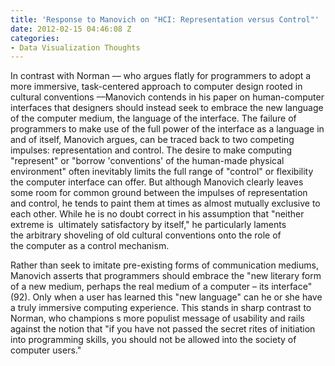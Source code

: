 ```yaml
---
title: 'Response to Manovich on "HCI: Representation versus Control"'
date: 2012-02-15 04:46:08 Z
categories:
- Data Visualization Thoughts
---
```


<p>In contrast with Norman –– who argues flatly for programmers to adopt a more immersive, task-centered approach to computer design rooted in cultural conventions ––Manovich contends in his paper on human-computer interfaces that designers should instead seek to embrace the new language of the computer medium, the language of the interface. The failure of programmers to make use of the full power of the interface as a language in and of itself, Manovich argues, can be traced back to two competing impulses: representation and control. The desire to make computing "represent" or "borrow 'conventions' of the human-made physical environment" often inevitably limits the full range of "control" or flexibility the computer interface can offer. But although Manovich clearly leaves some room for common ground between the impulses of representation and control, he tends to paint them at times as almost mutually exclusive to each other. While he is no doubt correct in his assumption that "neither extreme is  ultimately satisfactory by itself," he particularly laments the arbitrary shoveling of old cultural conventions onto the role of the computer as a control mechanism.</p>
<p>Rather than seek to imitate pre-existing forms of communication mediums, Manovich asserts that programmers should embrace the "new literary form of a new medium, perhaps the real medium of a computer – its interface" (92). Only when a user has learned this "new language" can he or she have a truly immersive computing experience. This stands in sharp contrast to Norman, who champions s more populist message of usability and rails against the notion that "if you have not passed the secret rites of initiation into programming skills, you should not be allowed into the society of computer users."</p>
